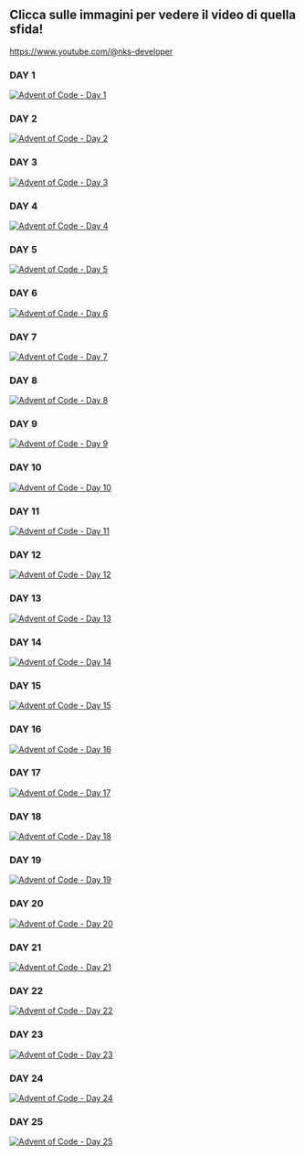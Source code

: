 ## Clicca sulle immagini per vedere il video di quella sfida!
https://www.youtube.com/@nks-developer

### DAY 1
[![Advent of Code - Day 1](https://img.youtube.com/vi/Q8dsbG1B6Mk/hqdefault.jpg)](https://www.youtube.com/watch?v=Q8dsbG1B6Mk)

### DAY 2
[![Advent of Code - Day 2](https://img.youtube.com/vi/Y5TWOTQOGc8/hqdefault.jpg)](https://www.youtube.com/watch?v=Y5TWOTQOGc8)

### DAY 3
[![Advent of Code - Day 3](https://img.youtube.com/vi/rMp2mYPd82k/hqdefault.jpg)](https://www.youtube.com/watch?v=rMp2mYPd82k)

### DAY 4
[![Advent of Code - Day 4](https://img.youtube.com/vi/2juPV3bVB6Q/hqdefault.jpg)](https://www.youtube.com/watch?v=2juPV3bVB6Q)

### DAY 5
[![Advent of Code - Day 5](https://img.youtube.com/vi/XrRgxZC4d98/hqdefault.jpg)](https://www.youtube.com/watch?v=XrRgxZC4d98)

### DAY 6
[![Advent of Code - Day 6](https://img.youtube.com/vi/aTG6J8w2rOw/hqdefault.jpg)](https://www.youtube.com/watch?v=aTG6J8w2rOw)

### DAY 7
[![Advent of Code - Day 7](https://img.youtube.com/vi/6yxJ7aCfB6U/hqdefault.jpg)](https://www.youtube.com/watch?v=6yxJ7aCfB6U) 

### DAY 8
[![Advent of Code - Day 8](https://img.youtube.com/vi/zIoyiZEF5l8/hqdefault.jpg)](https://www.youtube.com/watch?v=zIoyiZEF5l8) 

### DAY 9
[![Advent of Code - Day 9](https://img.youtube.com/vi/jibJMvGL8dw/hqdefault.jpg)](https://www.youtube.com/watch?v=jibJMvGL8dw) 

### DAY 10
[![Advent of Code - Day 10](https://img.youtube.com/vi/oRZ5MsOBv-w/hqdefault.jpg)](https://www.youtube.com/watch?v=oRZ5MsOBv-w) 

### DAY 11
[![Advent of Code - Day 11](https://img.youtube.com/vi/D9T9Ky9H_fA/hqdefault.jpg)](https://www.youtube.com/watch?v=D9T9Ky9H_fA) 

### DAY 12
[![Advent of Code - Day 12](https://img.youtube.com/vi/MdR3UTW6adQ/hqdefault.jpg)](https://www.youtube.com/watch?v=MdR3UTW6adQ) 

### DAY 13
[![Advent of Code - Day 13](https://img.youtube.com/vi/NkQFkaF9hjM/hqdefault.jpg)](https://www.youtube.com/watch?v=NkQFkaF9hjM) 

### DAY 14
[![Advent of Code - Day 14](https://img.youtube.com/vi/_FEDDbhpaPs/hqdefault.jpg)](https://www.youtube.com/watch?v=_FEDDbhpaPs) 

### DAY 15
[![Advent of Code - Day 15](https://img.youtube.com/vi/AGl20-grsbg/hqdefault.jpg)](https://www.youtube.com/watch?v=AGl20-grsbg) 

### DAY 16
[![Advent of Code - Day 16](https://img.youtube.com/vi/SfWow01IeUg/hqdefault.jpg)](https://www.youtube.com/watch?v=SfWow01IeUg) 

### DAY 17
[![Advent of Code - Day 17](https://img.youtube.com/vi/osv77vxHM68/hqdefault.jpg)](https://www.youtube.com/watch?v=osv77vxHM68) 

### DAY 18
[![Advent of Code - Day 18](https://img.youtube.com/vi/wkPSavu1zJA/hqdefault.jpg)](https://www.youtube.com/watch?v=wkPSavu1zJA) 

### DAY 19
[![Advent of Code - Day 19](https://img.youtube.com/vi/WgmAeCzkk4k/hqdefault.jpg)](https://www.youtube.com/watch?v=WgmAeCzkk4k) 

### DAY 20
[![Advent of Code - Day 20](https://img.youtube.com/vi/f3H27Tm0D9c/hqdefault.jpg)](https://www.youtube.com/watch?v=f3H27Tm0D9c) 

### DAY 21
[![Advent of Code - Day 21](https://img.youtube.com/vi/qe28ctU6rV4/hqdefault.jpg)](https://www.youtube.com/watch?v=qe28ctU6rV4) 

### DAY 22
[![Advent of Code - Day 22](https://img.youtube.com/vi/XUwEC4QVeBc/hqdefault.jpg)](https://www.youtube.com/watch?v=XUwEC4QVeBc) 

### DAY 23
[![Advent of Code - Day 23](https://img.youtube.com/vi/z8TDbiiJ--Y/hqdefault.jpg)](https://www.youtube.com/watch?v=z8TDbiiJ--Y)

### DAY 24
[![Advent of Code - Day 24](https://img.youtube.com/vi/kyxCr-OOJtQ/hqdefault.jpg)](https://www.youtube.com/watch?v=kyxCr-OOJtQ)

### DAY 25
[![Advent of Code - Day 25](https://img.youtube.com/vi/EBVanWw4lKU/hqdefault.jpg)](https://www.youtube.com/watch?v=EBVanWw4lKU)